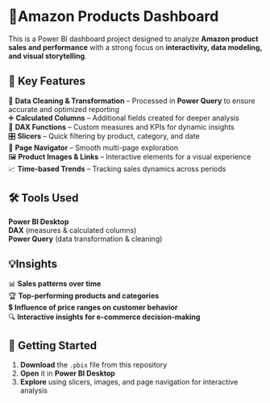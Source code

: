 # 🛒**Amazon Products Dashboard**  

This is a Power BI dashboard project designed to analyze **Amazon product sales and performance** with a strong focus on **interactivity, data modeling, and visual storytelling**.

## 📌 **Key Features**  
 🧹 **Data Cleaning & Transformation** – Processed in **Power Query** to ensure accurate and optimized reporting  
 ➕ **Calculated Columns** – Additional fields created for deeper analysis  
 🧮 **DAX Functions** – Custom measures and KPIs for dynamic insights  
 🎛 **Slicers** – Quick filtering by product, category, and date  
 📑 **Page Navigator** – Smooth multi-page exploration  
 🖼 **Product Images & Links** – Interactive elements for a visual experience  
 📈 **Time-based Trends** – Tracking sales dynamics across periods 

## 🛠 **Tools Used**  

 **Power BI Desktop**  
 **DAX** (measures & calculated columns)  
 **Power Query** (data transformation & cleaning) 

## 💡**Insights**   
 
 📊 **Sales patterns over time**  
 🏆 **Top-performing products and categories**  
 💲 **Influence of price ranges on customer behavior**  
 🔍 **Interactive insights for e-commerce decision-making**  

## 🚀 **Getting Started**  

1. **Download** the `.pbix` file from this repository
2. **Open** it in **Power BI Desktop**  
3. **Explore** using slicers, images, and page navigation for interactive analysis  

